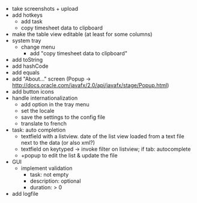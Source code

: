 - take screenshots + upload
- add hotkeys
    - add task
    - copy timesheet data to clipboard
- make the table view editable (at least for some columns)
- system tray
    - change menu
        - add "copy timesheet data to clipboard"
- add toString
- add hashCode
- add equals
- add "About..." screen (Popup -> http://docs.oracle.com/javafx/2.0/api/javafx/stage/Popup.html)
- add button icons
- handle internationalization
    - add option in the tray menu
    - set the locale
    - save the settings to the config file
    - translate to french
- task: auto completion
    - textfield with a listview. date of the list view loaded from a text file next to the data (or also xml?)
    - textfield on keytyped -> invoke filter on listview; if tab: autocomplete
    - +popup to edit the list & update the file
- GUI
    - implement validation
        - task: not empty
        - description: optional
        - duration: > 0
- add logfile